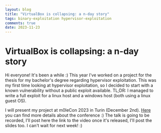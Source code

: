 ```yaml
---
layout: blog
title: "VirtualBox is collapsing: a n-day story"
tags: binary-exploitation hypervisor-exploitation
comments: true
date: 2023-11-23
---
```


# VirtualBox is collapsing: a n-day story

Hi everyone! It's been a while :)
This year I've worked on a project for the thesis for my bachelor's degree regarding hypervisor exploitation. 
This was my first time looking at hypervisor exploitation, so I decided to start with a known vulnerability without a public exploit available. 
TL;DR: I managed to write a full exploit for a linux host and a windows host (both using a linux guest OS).

I will present my project at m0leCon 2023 in Turin (December 2nd). [Here](https://m0lecon.it) you can find more details about the conference :)
The talk is going to be recorded, I'll post here the link to the video once it's released, I'll post the slides too. I can't wait for next week! :)
